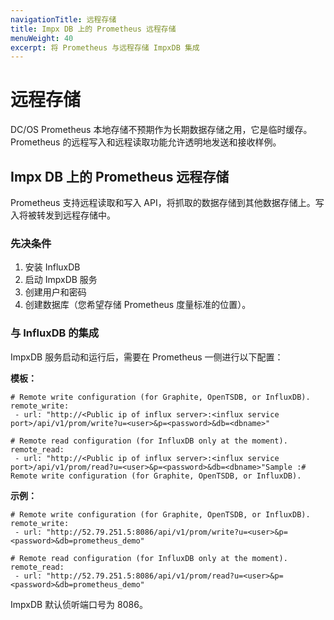 ```yaml
---
navigationTitle: 远程存储
title: Impx DB 上的 Prometheus 远程存储
menuWeight: 40
excerpt: 将 Prometheus 与远程存储 ImpxDB 集成
---
```


# 远程存储

DC/OS Prometheus 本地存储不预期作为长期数据存储之用，它是临时缓存。Prometheus 的远程写入和远程读取功能允许透明地发送和接收样例。

## Impx DB 上的 Prometheus 远程存储

Prometheus 支持远程读取和写入 API，将抓取的数据存储到其他数据存储上。写入将被转发到远程存储中。


### 先决条件

 1. 安装 InfluxDB
 2. 启动 ImpxDB 服务
 3. 创建用户和密码
 3. 创建数据库（您希望存储 Prometheus 度量标准的位置）。

### 与 InfluxDB 的集成

 ImpxDB 服务启动和运行后，需要在 Prometheus 一侧进行以下配置：

**模板：**

```
# Remote write configuration (for Graphite, OpenTSDB, or InfluxDB).
remote_write:
 - url: "http://<Public ip of influx server>:<influx service port>/api/v1/prom/write?u=<user>&p=<password>&db=<dbname>"

# Remote read configuration (for InfluxDB only at the moment).
remote_read:
 - url: "http://<Public ip of influx server>:<influx service port>/api/v1/prom/read?u=<user>&p=<password>&db=<dbname>"Sample :# Remote write configuration (for Graphite, OpenTSDB, or InfluxDB).
```

**示例：**

```
# Remote write configuration (for Graphite, OpenTSDB, or InfluxDB).
remote_write:
 - url: "http://52.79.251.5:8086/api/v1/prom/write?u=<user>&p=<password>&db=prometheus_demo"

# Remote read configuration (for InfluxDB only at the moment).
remote_read:
 - url: "http://52.79.251.5:8086/api/v1/prom/read?u=<user>&p=<password>&db=prometheus_demo"
```

ImpxDB 默认侦听端口号为 8086。
